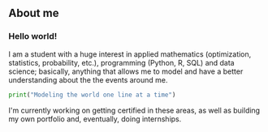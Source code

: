 ## **About me** 

### Hello world!

I am a student with a huge interest in applied mathematics (optimization, statistics, probability, etc.), programming (Python, R, SQL) and data science; basically, anything that allows me to model and have a better understanding about the the events around me. 

``` python
print("Modeling the world one line at a time")
```

I'm currently working on getting certified in these areas, as well as building my own portfolio and, eventually, doing internships.